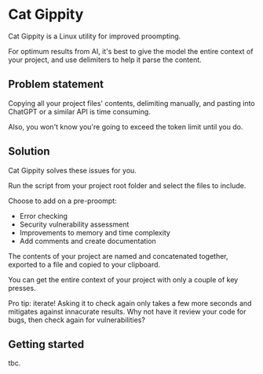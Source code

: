 # Cat Gippity

Cat Gippity is a Linux utility for improved proompting.

For optimum results from AI, it's best to give the model the entire context of your project, and use delimiters to help it parse the content.

## Problem statement

Copying all your project files' contents, delimiting manually, and pasting into ChatGPT or a similar API is time consuming.

Also, you won't know you're going to exceed the token limit until you do.

## Solution

Cat Gippity solves these issues for you.

Run the script from your project root folder and select the files to include.

Choose to add on a pre-proompt:

- Error checking
- Security vulnerability assessment
- Improvements to memory and time complexity
- Add comments and create documentation

The contents of your project are named and concatenated together, exported to a file and copied to your clipboard.

You can get the entire context of your project with only a couple of key presses.

Pro tip: iterate! Asking it to check again only takes a few more seconds and mitigates against innacurate results. Why not have it review your code for bugs, then check again for vulnerabilities?

## Getting started

tbc.
